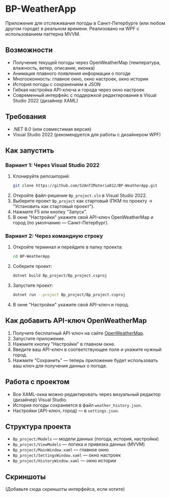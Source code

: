 # BP-WeatherApp

Приложение для отслеживания погоды в Санкт-Петербурге (или любом другом городе) в реальном времени. Реализовано на WPF с использованием паттерна MVVM.

## Возможности
- Получение текущей погоды через OpenWeatherMap (температура, влажность, ветер, описание, иконка)
- Анимация плавного появления информации о погоде
- Многооконность: главное окно, окно настроек, окно истории
- История погоды с сохранением в JSON
- Гибкая настройка API-ключа и города через окно настроек
- Современный интерфейс с поддержкой редактирования в Visual Studio 2022 (дизайнер XAML)

## Требования
- .NET 8.0 (или совместимая версия)
- Visual Studio 2022 (рекомендуется для работы с дизайнером WPF)

## Как запустить

### Вариант 1: Через Visual Studio 2022
1. Клонируйте репозиторий:
   ```sh
   git clone https://github.com/52AnTIMateria812/BP-WeatherApp.git
   ```
2. Откройте файл-решение `Bp_project.sln` в Visual Studio 2022.
3. Выберите проект `Bp_project` как стартовый (ПКМ по проекту → "Установить как стартовый проект").
4. Нажмите F5 или кнопку "Запуск".
5. В окне "Настройки" укажите свой API-ключ OpenWeatherMap и город (по умолчанию — Санкт-Петербург).

### Вариант 2: Через командную строку
1. Откройте терминал и перейдите в папку проекта:
   ```sh
   cd BP-WeatherApp
   ```
2. Соберите проект:
   ```sh
   dotnet build Bp_project/Bp_project.csproj
   ```
3. Запустите проект:
   ```sh
   dotnet run --project Bp_project/Bp_project.csproj
   ```
4. В окне "Настройки" укажите свой API-ключ и город.

## Как добавить API-ключ OpenWeatherMap
1. Получите бесплатный API-ключ на сайте [OpenWeatherMap](https://openweathermap.org/).
2. Запустите приложение.
3. Нажмите кнопку "Настройки" в главном окне.
4. Введите ваш API-ключ в соответствующее поле и укажите нужный город.
5. Нажмите "Сохранить" — теперь приложение будет использовать ваш ключ для получения данных о погоде.

## Работа с проектом
- Все XAML-окна можно редактировать через визуальный редактор (дизайнер) Visual Studio.
- История погоды сохраняется в файл `weather_history.json`.
- Настройки (API-ключ, город) — в `settings.json`.

## Структура проекта
- `Bp_project/Models` — модели данных (погода, история, настройки)
- `Bp_project/ViewModels` — логика и привязка данных (MVVM)
- `Bp_project/MainWindow.xaml` — главное окно
- `Bp_project/SettingsWindow.xaml` — окно настроек
- `Bp_project/HistoryWindow.xaml` — окно истории

## Скриншоты
(Добавьте сюда скриншоты интерфейса, если хотите)

